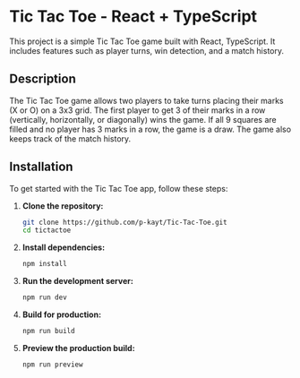 # Tic Tac Toe - React + TypeScript

This project is a simple Tic Tac Toe game built with React, TypeScript. It includes features such as player turns, win detection, and a match history.

## Description

The Tic Tac Toe game allows two players to take turns placing their marks (X or O) on a 3x3 grid. The first player to get 3 of their marks in a row (vertically, horizontally, or diagonally) wins the game. If all 9 squares are filled and no player has 3 marks in a row, the game is a draw. The game also keeps track of the match history.

## Installation

To get started with the Tic Tac Toe app, follow these steps:

1. **Clone the repository:**

   ```sh
   git clone https://github.com/p-kayt/Tic-Tac-Toe.git
   cd tictactoe
   ```

2. **Install dependencies:**

   ```sh
   npm install
   ```

3. **Run the development server:**

   ```sh
   npm run dev
   ```

4. **Build for production:**

   ```sh
   npm run build
   ```

5. **Preview the production build:**

   ```sh
   npm run preview
   ```
